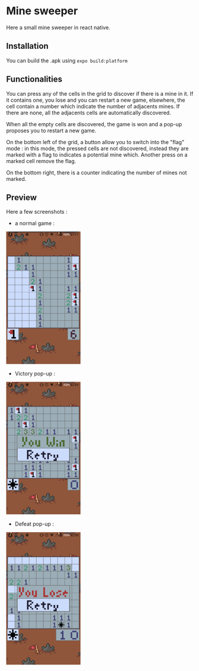 # Mine sweeper

Here a small mine sweeper in react native.

## Installation

You can build the .apk using `expo build:platform`

## Functionalities

You can press any of the cells in the grid to discover if there is a mine in it. If it contains one, you lose and you can restart a new game, elsewhere, the cell contain a number which indicate the number of adjacents mines. If there are none, all the adjacents cells are automatically discovered.

When all the empty cells are discovered, the game is won and a pop-up proposes you to restart a new game.

On the bottom left of the grid, a button allow you to switch into the "flag" mode : in this mode, the pressed cells are not discovered, instead they are marked with a flag to indicates a potential mine which. Another press on a marked cell remove the flag.

On the bottom right, there is a counter indicating the number of mines not marked.

## Preview

Here a few screenshots : 
 - a normal game : 

<img src="readme/game%20screenshot.png" width=200/>

 - Victory pop-up : 

<img src="readme/victory%20screenshot.png" width=200/>

 - Defeat pop-up : 

<img src="readme/defeat%20screenshot.png" width=200/>
